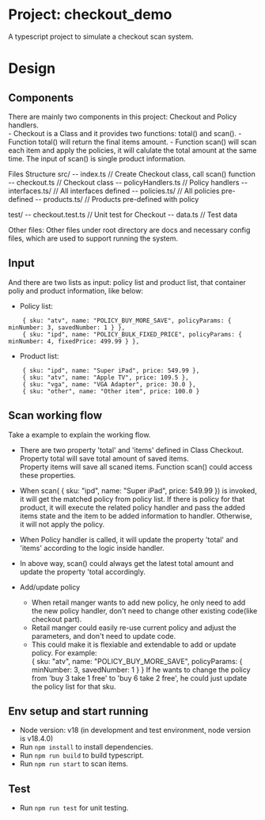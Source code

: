 # Project: checkout_demo
A typescript project to simulate a checkout scan system.

# Design
## Components 
There are mainly two components in this project: Checkout and Policy handlers.  
    - Checkout is a Class and it provides two functions: total() and scan(). 
    - Function total() will return the final items amount. 
    - Function scan() will scan each item and apply the policies, it will calulate the total amount at the same time. The input of scan() is single product information.  

Files Structure
src/
-- index.ts            // Create Checkout class, call scan() function
-- checkout.ts         // Checkout class
-- policyHandlers.ts   // Policy handlers
-- interfaces.ts/      // All interfaces defined
-- policies.ts/        // All policies pre-defined
-- products.ts/        // Products pre-defined with policy

test/
-- checkout.test.ts    // Unit test for Checkout
-- data.ts             // Test data

Other files:
Other files under root directory are docs and necessary config files, which are used to support running the system. 
## Input
And there are two lists as input: policy list and product list, that container poliy and product information, like below: 
  - Policy list: 
```
    { sku: "atv", name: "POLICY_BUY_MORE_SAVE", policyParams: { minNumber: 3, savedNumber: 1 } },
    { sku: "ipd", name: "POLICY_BULK_FIXED_PRICE", policyParams: { minNumber: 4, fixedPrice: 499.99 } },
```
  - Product list: 
```
    { sku: "ipd", name: "Super iPad", price: 549.99 },
    { sku: "atv", name: "Apple TV", price: 109.5 },
    { sku: "vga", name: "VGA Adapter", price: 30.0 },
    { sku: "other", name: "Other item", price: 100.0 }
```

## Scan working flow
Take a example to explain the working flow. 
  - There are two property 'total' and 'items' defined in Class Checkout. 
    Property total will save total amount of saved items.  
    Property items will save all scaned items. 
    Function scan() could access these properties. 
  - When scan( { sku: "ipd", name: "Super iPad", price: 549.99 }) is invoked, it will get the matched policy from policy list. If there is policy for that product, it will execute the related policy handler 
    and pass the added items state and the item to be added information to handler. Otherwise, it will not apply the policy.
  - When Policy handler is called, it will update the property 'total' and 'items' according to the logic inside handler.
  - In above way, scan() could always get the latest total amount and update the property 'total accordingly.

- Add/update policy
   - When retail manger wants to add new policy, he only need to add the new policy handler, don't need to change other existing code(like checkout part). 
   - Retail manger could easily re-use current policy and adjust the parameters, and don't need to update code. 
   - This could make it is flexiable and extendable to add or update policy.
   For example:   
   { sku: "atv", name: "POLICY_BUY_MORE_SAVE", policyParams: { minNumber: 3, savedNumber: 1 } }
   If he wants to change the policy from 'buy 3 take 1 free' to 'buy 6 take 2 free', he could just update the policy list for that sku. 

## Env setup and start running
- Node version: v18 (in development and test environment, node version is v18.4.0)
- Run `npm install` to install dependencies.
- Run `npm run build` to build typescript. 
- Run `npm run start` to scan items.

## Test 

- Run `npm run test` for unit testing.